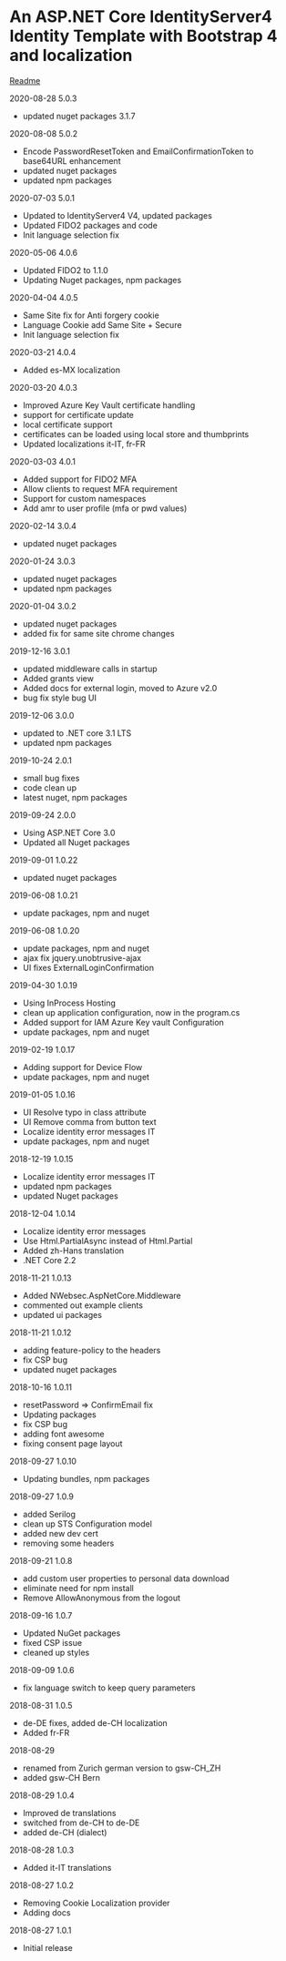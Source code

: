 # An ASP.NET Core IdentityServer4 Identity Template with Bootstrap 4 and localization

[Readme](https://github.com/damienbod/IdentityServer4AspNetCoreIdentityTemplate/blob/master/README.md) 

2020-08-28 5.0.3
- updated nuget packages 3.1.7

2020-08-08 5.0.2
- Encode PasswordResetToken and EmailConfirmationToken to base64URL enhancement
- updated nuget packages
- updated npm packages

2020-07-03 5.0.1
- Updated to IdentityServer4 V4, updated packages
- Updated FIDO2 packages and code
- Init language selection fix

2020-05-06 4.0.6
- Updated FIDO2 to 1.1.0
- Updating Nuget packages, npm packages

2020-04-04 4.0.5
- Same Site fix for Anti forgery cookie
- Language Cookie add Same Site + Secure
- Init language selection fix

2020-03-21 4.0.4
- Added es-MX localization

2020-03-20 4.0.3
- Improved Azure Key Vault certificate handling
- support for certificate update
- local certificate support
- certificates can be loaded using local store and thumbprints
- Updated localizations it-IT, fr-FR

2020-03-03 4.0.1
- Added support for FIDO2 MFA
- Allow clients to request MFA requirement
- Support for custom namespaces
- Add amr to user profile (mfa or pwd values)

2020-02-14 3.0.4
- updated nuget packages

2020-01-24 3.0.3
- updated nuget packages
- updated npm packages

2020-01-04 3.0.2
- updated nuget packages
- added fix for same site chrome changes

2019-12-16 3.0.1
- updated middleware calls in startup
- Added grants view
- Added docs for external login, moved to Azure v2.0
- bug fix style bug UI

2019-12-06 3.0.0
- updated to .NET core 3.1 LTS
- updated npm packages

2019-10-24 2.0.1
- small bug fixes
- code clean up
- latest nuget, npm packages

2019-09-24 2.0.0
- Using ASP.NET Core 3.0
- Updated all Nuget packages

2019-09-01 1.0.22
- updated nuget packages

2019-06-08 1.0.21
- update packages, npm and nuget

2019-06-08 1.0.20
- update packages, npm and nuget
- ajax fix jquery.unobtrusive-ajax
- UI fixes ExternalLoginConfirmation

2019-04-30 1.0.19
- Using InProcess Hosting
- clean up application configuration, now in the program.cs
- Added support for IAM Azure Key vault Configuration
- update packages, npm and nuget

2019-02-19 1.0.17
- Adding support for Device Flow
- update packages, npm and nuget

2019-01-05 1.0.16
- UI Resolve typo in class attribute
- UI Remove comma from button text
- Localize identity error messages IT
- update packages, npm and nuget

2018-12-19 1.0.15
- Localize identity error messages IT
- updated npm packages
- updated Nuget packages

2018-12-04 1.0.14
- Localize identity error messages
- Use Html.PartialAsync instead of Html.Partial
- Added zh-Hans translation
- .NET Core 2.2

2018-11-21 1.0.13
- Added NWebsec.AspNetCore.Middleware
- commented out example clients
- updated ui packages

2018-11-21 1.0.12
- adding feature-policy to the headers
- fix CSP bug
- updated nuget packages

2018-10-16 1.0.11
- resetPassword => ConfirmEmail fix
- Updating packages
- fix CSP bug
- adding font awesome
- fixing consent page layout

2018-09-27 1.0.10
- Updating bundles, npm packages

2018-09-27 1.0.9
- added Serilog
- clean up STS Configuration model
- added new dev cert
- removing some headers 

2018-09-21 1.0.8
- add custom user properties to personal data download
- eliminate need for npm install
- Remove AllowAnonymous from the logout

2018-09-16 1.0.7
- Updated NuGet packages
- fixed CSP issue
- cleaned up styles

2018-09-09 1.0.6
- fix language switch to keep query parameters

2018-08-31 1.0.5
- de-DE fixes, added de-CH localization
- Added fr-FR

2018-08-29 
- renamed from Zurich german version to gsw-CH_ZH
- added gsw-CH Bern

2018-08-29 1.0.4
- Improved de translations
- switched from de-CH to de-DE
- added de-CH (dialect)

2018-08-28 1.0.3
- Added it-IT translations

2018-08-27 1.0.2
- Removing Cookie Localization provider
- Adding docs

2018-08-27 1.0.1
- Initial release


